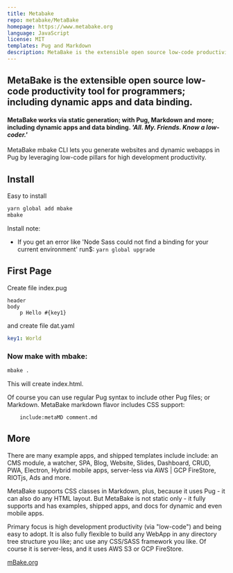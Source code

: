 ```yaml
---
title: Metabake
repo: metabake/MetaBake
homepage: https://www.metabake.org
language: JavaScript
license: MIT
templates: Pug and Markdown
description: MetaBake is the extensible open source low-code productivity tool for programmers; including dynamic apps and data binding.
---
```


## MetaBake is the extensible open source low-code productivity tool for programmers; including dynamic apps and data binding.

#### MetaBake works via static generation; with Pug, Markdown and more; including dynamic apps and data binding. *'All. My. Friends. Know a low-coder.'*

MetaBake mbake CLI lets you generate websites and dynamic webapps in Pug by leveraging low-code pillars for high development productivity.

## Install

Easy to install

```sh
yarn global add mbake
mbake
```

Install note:
- If you get an error like 'Node Sass could not find a binding for your current environment'
run$: ``` yarn global upgrade ```

## First Page

Create file index.pug
```pug
header
body
    p Hello #{key1}
```
and create file dat.yaml
```yaml
key1: World
```

### Now make with mbake:

```sh
mbake .
```

This will create index.html.

Of course you can use regular Pug syntax to include other Pug files; or Markdown. MetaBake markdown flavor includes CSS support:
```pug
    include:metaMD comment.md
```

## More

There are many example apps, and shipped templates include include: an CMS module, a watcher, SPA, Blog, Website, Slides, Dashboard, CRUD, PWA, Electron, Hybrid mobile apps, server-less via AWS | GCP FireStore, RIOTjs, Ads and more.


MetaBake supports CSS classes in Markdown, plus, because it uses Pug - it can also do any HTML layout. But MetaBake is not static only - it fully supports and has examples, shipped apps, and docs for dynamic and even mobile apps.


Primary focus is high development productivity (via "low-code") and being easy to adopt. It is also fully flexible to build any WebApp in any directory tree structure you like; anc use any CSS/SASS framework you like. Of course it is server-less, and it uses AWS S3 or GCP FireStore.


[mBake.org](https://mBake.org)

